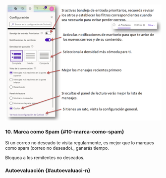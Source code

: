 ## 

![](images/image21.png)

### 10\. Marca como Spam {#10-marca-como-spam}

Si un correo no deseado te visita regularmente, es mejor que lo marques como spam (correo no deseado)., ganarás tiempo.

Bloquea a los remitentes no deseados.

### Autoevaluación {#autoevaluaci-n}